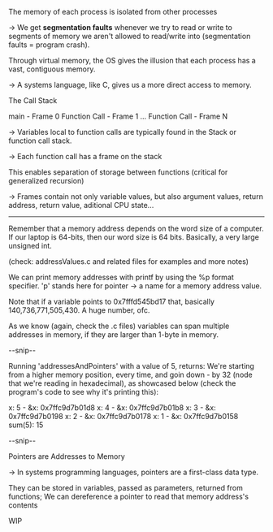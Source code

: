 The memory of each process is isolated from other processes


-> We get **segmentation faults** whenever we try to read or write to segments of memory we aren't allowed to read/write into (segmentation faults = program crash).

Through virtual memory, the OS gives the illusion that each process has a vast, contiguous memory.

-> A systems language, like C, gives us a more direct access to memory.

The Call Stack


main - Frame 0
Function Call - Frame 1
...
Function Call - Frame N

-> Variables local to function calls are typically found in the Stack or function call stack.

-> Each function call has a frame on the stack

This enables separation of storage between functions (critical for generalized recursion)

-> Frames contain not only variable values, but also argument values, return address, return value, aditional CPU state...

---

Remember that a memory address depends on the word size of a computer. If our laptop is 64-bits, then our word size is 64 bits. Basically, a very large unsigned int.

(check: addressValues.c and related files for examples and more notes)

We can print memory addresses with printf by using the %p format specifier. 'p' stands here for pointer -> a name for a memory address value.

Note that if a variable points to 0x7fffd545bd17 that, basically 140,736,771,505,430. A huge number, ofc.

As we know (again, check the .c files) variables can span multiple addresses in memory, if they are larger than 1-byte in memory.

--snip--

Running 'addressesAndPointers' with a value of 5, returns:
We're starting from a higher memory position, every time, and goin down - by 32 (node that we're reading in hexadecimal), as showcased below (check the program's code to see why it's printing this):

x: 5 - &x: 0x7ffc9d7b01d8
x: 4 - &x: 0x7ffc9d7b01b8
x: 3 - &x: 0x7ffc9d7b0198
x: 2 - &x: 0x7ffc9d7b0178
x: 1 - &x: 0x7ffc9d7b0158
sum(5): 15

--snip--

Pointers are Addresses to Memory

-> In systems programming languages, pointers are a first-class data type.

They can be stored in variables, passed as parameters, returned from functions;
We can dereference a pointer to read that memory address's contents

WIP


